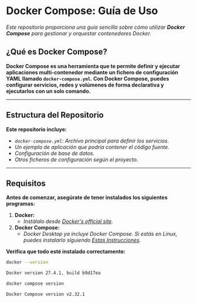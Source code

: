 <!-- Autor: Daniel Benjamin Perez Morales -->
<!-- GitHub: https://github.com/DanielBenjaminPerezMoralesDev13 -->
<!-- Gitlab: https://gitlab.com/DanielBenjaminPerezMoralesDev13 -->
<!-- Correo electrónico: danielperezdev@proton.me -->

# **Docker Compose: Guía de Uso**

*Este repositorio proporciona una guía sencilla sobre cómo utilizar **Docker Compose** para gestionar y orquestar contenedores Docker.*

## **¿Qué es Docker Compose?**

**Docker Compose es una herramienta que te permite definir y ejecutar aplicaciones multi-contenedor mediante un fichero de configuración YAML llamado `docker-compose.yml`. Con Docker Compose, puedes configurar servicios, redes y volúmenes de forma declarativa y ejecutarlos con un solo comando.**

---

## **Estructura del Repositorio**

**Este repositorio incluye:**

- *`docker-compose.yml`: Archivo principal para definir los servicios.*
- *Un ejemplo de aplicación que podría contener el código fuente.*
- *Configuración de base de datos.*
- *Otros ficheros de configuración según el proyecto.*

---

## **Requisitos**

**Antes de comenzar, asegúrate de tener instalados los siguientes programas:**

1. **Docker:**
   - *Instálalo desde [Docker's official site](https://www.docker.com/).*
2. **Docker Compose:**
   - *Docker Desktop ya incluye Docker Compose. Si estás en Linux, puedes instalarlo siguiendo [Estas Instrucciones](https://docs.docker.com/compose/install/).*

**Verifica que todo esté instalado correctamente:**

```bash
docker --version
```

```bash
Docker version 27.4.1, build b9d17ea
```

```bash
docker compose version
```

```bash
Docker Compose version v2.32.1
```

